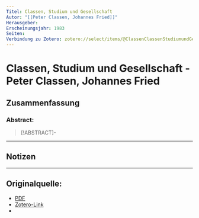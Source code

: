 ```yaml
---
Titel: Classen, Studium und Gesellschaft
Autor: "[[Peter Classen, Johannes Fried]]"
Herausgeber:  
Erscheinungsjahr: 1983
Seiten: 
Verbindung zu Zotero: zotero://select/items/@ClassenClassenStudiumundGesellschaft
---
```

# Classen, Studium und Gesellschaft - Peter Classen, Johannes Fried

## Zusammenfassung
### Abstract:
> [!ABSTRACT]-
> 

---
## Notizen


---

## Originalquelle:
- [PDF](ClassenClassenStudiumundGesellschaft.pdf)
- [Zotero-Link](zotero://select/items/@ClassenClassenStudiumundGesellschaft)
- 
